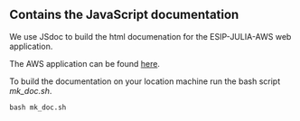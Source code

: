 ## Contains the JavaScript documentation

We use JSdoc to build the html documenation for the ESIP-JULIA-AWS web application.

The AWS application can be found [here](insert_someday).

To build the documentation on your location machine run the bash script _mk_doc.sh_.

    bash mk_doc.sh